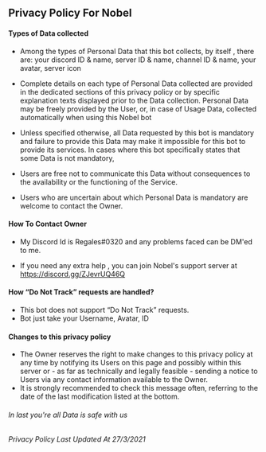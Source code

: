 
## Privacy Policy For Nobel ##

#### Types of Data collected 

* Among the types of Personal Data that this bot collects, by itself , there are:  your discord ID & name, server ID & name, channel ID & name, your avatar, server icon 

* Complete details on each type of Personal Data collected are provided in the dedicated sections of this privacy policy or by specific explanation texts displayed prior to the Data collection.
Personal Data may be freely provided by the User, or, in case of Usage Data, collected automatically when using this Nobel bot
* Unless specified otherwise, all Data requested by this bot is mandatory and failure to provide this Data may make it impossible for this bot to provide its services. In cases where this bot specifically states that some Data is not mandatory, 
* Users are free not to communicate this Data without consequences to the availability or the functioning of the Service.
* Users who are uncertain about which Personal Data is mandatory are welcome to contact the Owner.

#### How To Contact Owner 
* My Discord Id is Regales#0320 and any problems faced can be DM'ed to me.

* If you need any extra help , you can join Nobel's support server at https://discord.gg/ZJevrUQ46Q

#### How “Do Not Track” requests are handled?

* This bot does not support “Do Not Track” requests.
* Bot just take your Username, Avatar, ID

#### Changes to this privacy policy

* The Owner reserves the right to make changes to this privacy policy at any time by notifying its Users on this page and possibly within this server or - as far as technically and legally feasible - sending a notice to Users via any contact information available to the Owner. 
* It is strongly recommended to check this message often, referring to the date of the last modification listed at the bottom.

###### In last you're all Data is safe with us 
###### Privacy Policy Last Updated At 27/3/2021
